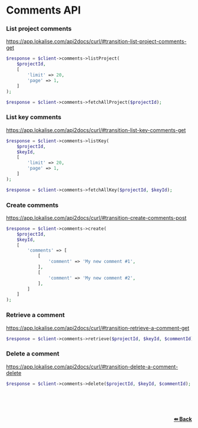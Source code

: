 # Comments API

### List project comments
https://app.lokalise.com/api2docs/curl/#transition-list-project-comments-get

```php
$response = $client->comments->listProject(
    $projectId,
    [
        'limit' => 20,
        'page' => 1,
    ]
);
```

```php
$response = $client->comments->fetchAllProject($projectId);
```

### List key comments
https://app.lokalise.com/api2docs/curl/#transition-list-key-comments-get

```php
$response = $client->comments->listKey(
    $projectId,
    $keyId,
    [
        'limit' => 20,
        'page' => 1,
    ]
); 
```

```php
$response = $client->comments->fetchAllKey($projectId, $keyId); 
```

### Create comments
https://app.lokalise.com/api2docs/curl/#transition-create-comments-post

```php
$response = $client->comments->create(
    $projectId,
    $keyId,
    [
        'comments' => [
            [
                'comment' => 'My new comment #1',
            ],
            [
                'comment' => 'My new comment #2',
            ],
        ]
    ]
);
```

### Retrieve a comment
https://app.lokalise.com/api2docs/curl/#transition-retrieve-a-comment-get

```php
$response = $client->comments->retrieve($projectId, $keyId, $commentId);
```

### Delete a comment
https://app.lokalise.com/api2docs/curl/#transition-delete-a-comment-delete

```php
$response = $client->comments->delete($projectId, $keyId, $commentId);
```

<br/><br/><br/>
<div align="right">
    <b><a href="/README.md#request">⇚ Back</a></b>
</div>
<br/>

